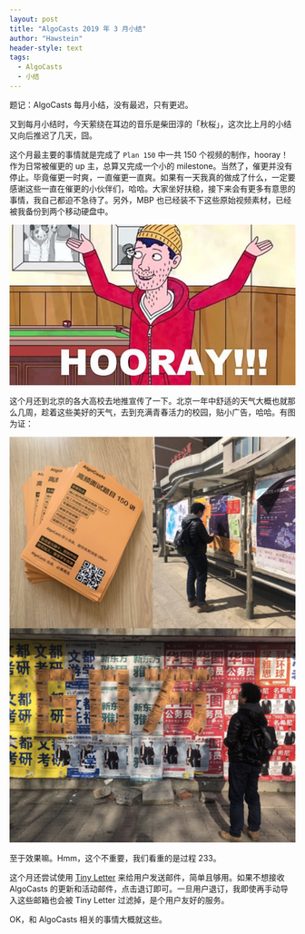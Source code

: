 ```yaml
---
layout: post
title: "AlgoCasts 2019 年 3 月小结"
author: "Hawstein"
header-style: text
tags:
  - AlgoCasts
  - 小结
---
```


题记：AlgoCasts 每月小结，没有最迟，只有更迟。

又到每月小结时，今天萦绕在耳边的音乐是柴田淳的「秋桜」，这次比上月的小结又向后推迟了几天，囧。

这个月最主要的事情就是完成了 `Plan 150` 中一共 150 个视频的制作，hooray！作为日常被催更的 up 主，总算又完成一个小的 milestone。当然了，催更并没有停止。毕竟催更一时爽，一直催更一直爽。如果有一天我真的做成了什么，一定要感谢这些一直在催更的小伙伴们，哈哈。大家坐好扶稳，接下来会有更多有意思的事情，我自己都迫不急待了。另外，MBP 也已经装不下这些原始视频素材，已经被我备份到两个移动硬盘中。

![](/img/2019/4/todd-hooray.jpg)

这个月还到北京的各大高校去地推宣传了一下。北京一年中舒适的天气大概也就那么几周，趁着这些美好的天气，去到充满青春活力的校园，贴小广告，哈哈。有图为证：

![](/img/2019/4/algocasts-posters-school.jpg)

至于效果嘛。Hmm，这个不重要，我们看重的是过程 233。

这个月还尝试使用 [Tiny Letter](https://tinyletter.com/) 来给用户发送邮件，简单且够用。如果不想接收 AlgoCasts 的更新和活动邮件，点击退订即可。一旦用户退订，我即使再手动导入这些邮箱也会被 Tiny Letter 过滤掉，是个用户友好的服务。

OK，和 AlgoCasts 相关的事情大概就这些。
